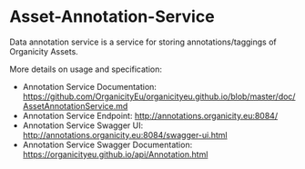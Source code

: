 # Asset-Annotation-Service

Data annotation service is a service for storing annotations/taggings of
Organicity Assets.  

More details on usage and specification:

- Annotation Service Documentation: https://github.com/OrganicityEu/organicityeu.github.io/blob/master/doc/AssetAnnotationService.md 
- Annotation Service Endpoint: http://annotations.organicity.eu:8084/ 
- Annotation Service Swagger UI: http://annotations.organicity.eu:8084/swagger-ui.html 
- Annotation Service Swagger Documentation: https://organicityeu.github.io/api/Annotation.html 

